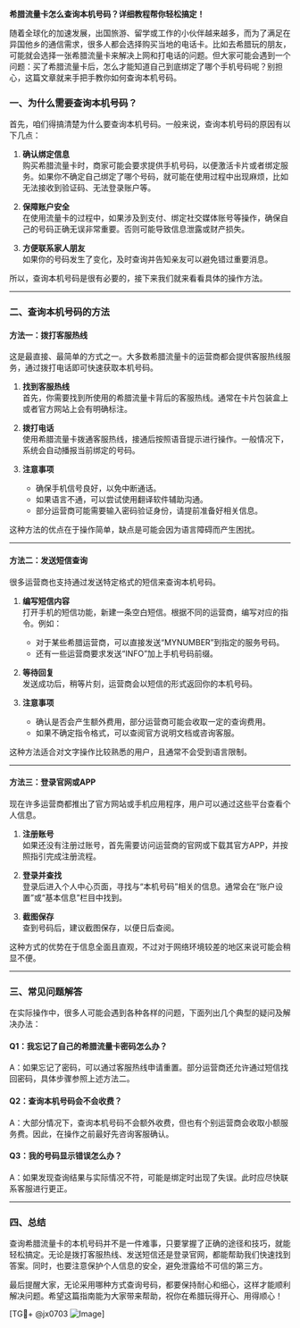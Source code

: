 **希腊流量卡怎么查询本机号码？详细教程帮你轻松搞定！**

随着全球化的加速发展，出国旅游、留学或工作的小伙伴越来越多，而为了满足在异国他乡的通信需求，很多人都会选择购买当地的电话卡。比如去希腊玩的朋友，可能就会选择一张希腊流量卡来解决上网和打电话的问题。但大家可能会遇到一个问题：买了希腊流量卡后，怎么才能知道自己到底绑定了哪个手机号码呢？别担心，这篇文章就来手把手教你如何查询本机号码。

### 一、为什么需要查询本机号码？

首先，咱们得搞清楚为什么要查询本机号码。一般来说，查询本机号码的原因有以下几点：

1. **确认绑定信息**  
   购买希腊流量卡时，商家可能会要求提供手机号码，以便激活卡片或者绑定服务。如果你不确定自己绑定了哪个号码，就可能在使用过程中出现麻烦，比如无法接收到验证码、无法登录账户等。

2. **保障账户安全**  
   在使用流量卡的过程中，如果涉及到支付、绑定社交媒体账号等操作，确保自己的号码正确无误非常重要。否则可能导致信息泄露或财产损失。

3. **方便联系家人朋友**  
   如果你的号码发生了变化，及时查询并告知亲友可以避免错过重要消息。

所以，查询本机号码是很有必要的，接下来我们就来看看具体的操作方法。

---

### 二、查询本机号码的方法

#### 方法一：拨打客服热线
这是最直接、最简单的方式之一。大多数希腊流量卡的运营商都会提供客服热线服务，通过拨打电话即可快速获取本机号码。

1. **找到客服热线**  
   首先，你需要找到所使用的希腊流量卡背后的客服热线。通常在卡片包装盒上或者官方网站上会有明确标注。

2. **拨打电话**  
   使用希腊流量卡拨通客服热线，接通后按照语音提示进行操作。一般情况下，系统会自动播报当前绑定的号码。

3. **注意事项**  
   - 确保手机信号良好，以免中断通话。
   - 如果语言不通，可以尝试使用翻译软件辅助沟通。
   - 部分运营商可能需要输入密码验证身份，请提前准备好相关信息。

这种方法的优点在于操作简单，缺点是可能会因为语言障碍而产生困扰。

---

#### 方法二：发送短信查询
很多运营商也支持通过发送特定格式的短信来查询本机号码。

1. **编写短信内容**  
   打开手机的短信功能，新建一条空白短信。根据不同的运营商，编写对应的指令。例如：
   - 对于某些希腊运营商，可以直接发送“MYNUMBER”到指定的服务号码。
   - 还有一些运营商要求发送“INFO”加上手机号码前缀。

2. **等待回复**  
   发送成功后，稍等片刻，运营商会以短信的形式返回你的本机号码。

3. **注意事项**  
   - 确认是否会产生额外费用，部分运营商可能会收取一定的查询费用。
   - 如果不确定指令格式，可以查阅官方说明文档或咨询客服。

这种方法适合对文字操作比较熟悉的用户，且通常不会受到语言限制。

---

#### 方法三：登录官网或APP
现在许多运营商都推出了官方网站或手机应用程序，用户可以通过这些平台查看个人信息。

1. **注册账号**  
   如果还没有注册过账号，首先需要访问运营商的官网或下载其官方APP，并按照指引完成注册流程。

2. **登录并查找**  
   登录后进入个人中心页面，寻找与“本机号码”相关的信息。通常会在“账户设置”或“基本信息”栏目中找到。

3. **截图保存**  
   查到号码后，建议截图保存，以便日后查阅。

这种方式的优势在于信息全面且直观，不过对于网络环境较差的地区来说可能会稍显不便。

---

### 三、常见问题解答

在实际操作中，很多人可能会遇到各种各样的问题，下面列出几个典型的疑问及解决办法：

#### Q1：我忘记了自己的希腊流量卡密码怎么办？
A：如果忘记了密码，可以通过客服热线申请重置。部分运营商还允许通过短信找回密码，具体步骤参照上述方法二。

#### Q2：查询本机号码会不会收费？
A：大部分情况下，查询本机号码不会额外收费，但也有个别运营商会收取小额服务费。因此，在操作之前最好先咨询客服确认。

#### Q3：我的号码显示错误怎么办？
A：如果发现查询结果与实际情况不符，可能是绑定时出现了失误。此时应尽快联系客服进行更正。

---

### 四、总结

查询希腊流量卡的本机号码并不是一件难事，只要掌握了正确的途径和技巧，就能轻松搞定。无论是拨打客服热线、发送短信还是登录官网，都能帮助我们快速找到答案。同时，也要注意保护个人信息的安全，避免泄露给不可信的第三方。

最后提醒大家，无论采用哪种方式查询号码，都要保持耐心和细心，这样才能顺利解决问题。希望这篇指南能为大家带来帮助，祝你在希腊玩得开心、用得顺心！

[TG💪+ @jx0703 ![Image](https://github.com/user-attachments/assets/dbca1d08-cadb-493c-b0ec-ad6f7a83f270)]
